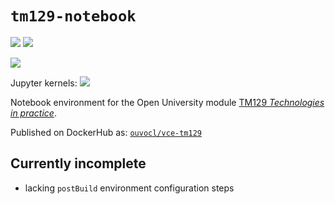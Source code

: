 # `tm129-notebook`
![](https://img.shields.io/badge/linux-x86_64-blue) ![](https://img.shields.io/badge/linux-armv7l-blue)

![](https://img.shields.io/badge/RPi-32bitOS-red)

Jupyter kernels: ![](https://img.shields.io/badge/python-3.8-blue)

Notebook environment for the Open University module [TM129 *Technologies in practice*](http://www.open.ac.uk/courses/modules/tm129).

Published on DockerHub as: [`ouvocl/vce-tm129`](https://hub.docker.com/r/ouvocl/vce-tm129)

## Currently incomplete

- lacking `postBuild` environment configuration steps